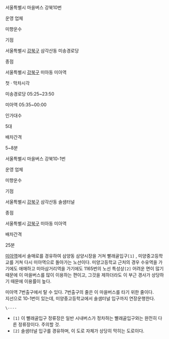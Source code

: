 서울특별시 마을버스 강북10번

운영 업체

미향운수

기점

서울특별시 [강북구](%EA%B0%95%EB%B6%81%EA%B5%AC.md) 삼각산동 미송경로당

종점

서울특별시 [강북구](%EA%B0%95%EB%B6%81%EA%B5%AC.md) 미아동 미아역

첫 · 막차시각

미송경로당 05:25~23:50

미아역 05:35~00:00

인가대수

5대

배차간격

5~8분

  

서울특별시 마을버스 강북10-1번

운영 업체

미향운수

기점

서울특별시 [강북구](%EA%B0%95%EB%B6%81%EA%B5%AC.md) 삼각산동 솔샘터널

종점

서울특별시 [강북구](%EA%B0%95%EB%B6%81%EA%B5%AC.md) 미아동 미아역

배차간격

25분

[미아역](%EB%AF%B8%EC%95%84%EC%97%AD.md)에서 솔매로를 경유하여 삼양동 삼양시장을 거쳐 빨래골입구`[1]` ,
미양중고등학교를 거쳐 다시 미아역으로 돌아가는 노선이다. 미양고등학교 근처의 경우 수유역을 가기에도 애매하고 미아삼거리역을 가기에도
1165번의 노선 특성상`[2]` 어려운 면이 많기 때문에 이 마을버스를 많이 이용하는 편이고, 그것을 제하더라도 이 부근 경사가 상당하기
때문에 이용률이 높다.

미아역 7번출구에서 탈 수 있다. 7번출구의 줄은 이 마을버스를 타기 위한 줄이다.  
지선으로 10-1번이 있는데, 미양중고등학교에서 솔샘터널 입구까지 연장운행한다.

`\----`

  * `[1]` 이 빨래골입구 정류장은 일반 시내버스가 정차하는 빨래골입구와는 완전히 다른 정류장이다. 주의할 것.
  * `[2]` 솔샘터널 입구를 경유하며, 이 도로 자체가 상당히 막히는 도로이다.

